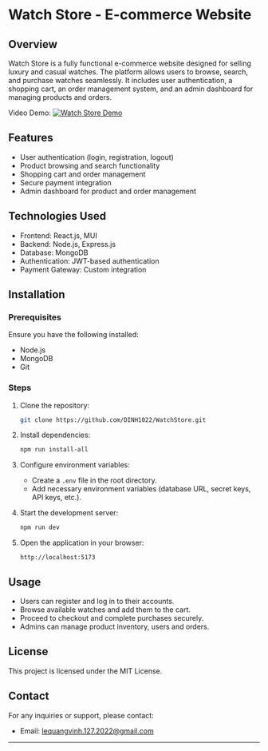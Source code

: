 # Watch Store - E-commerce Website

## Overview
Watch Store is a fully functional e-commerce website designed for selling luxury and casual watches. The platform allows users to browse, search, and purchase watches seamlessly. It includes user authentication, a shopping cart, an order management system, and an admin dashboard for managing products and orders.

Video Demo: 
[![Watch Store Demo](https://img.youtube.com/vi/FD64AyCBRSg/0.jpg)](https://www.youtube.com/watch?v=FD64AyCBRSg)


## Features
- User authentication (login, registration, logout)
- Product browsing and search functionality
- Shopping cart and order management
- Secure payment integration
- Admin dashboard for product and order management

## Technologies Used
- Frontend: React.js, MUI
- Backend: Node.js, Express.js
- Database: MongoDB 
- Authentication: JWT-based authentication
- Payment Gateway: Custom integration
  
## Installation
### Prerequisites
Ensure you have the following installed:
- Node.js
- MongoDB
- Git

### Steps
1. Clone the repository:
   ```sh
   git clone https://github.com/DINH1022/WatchStore.git
   ```
2. Install dependencies:
   ```sh
   npm run install-all
   ```
3. Configure environment variables:
   - Create a `.env` file in the root directory.
   - Add necessary environment variables (database URL, secret keys, API keys, etc.).

4. Start the development server:
   ```sh
   npm run dev
   ```
5. Open the application in your browser:
   ```
   http://localhost:5173
   ```

## Usage
- Users can register and log in to their accounts.
- Browse available watches and add them to the cart.
- Proceed to checkout and complete purchases securely.
- Admins can manage product inventory, users and orders.

## License
This project is licensed under the MIT License.

## Contact
For any inquiries or support, please contact:
- Email: lequangvinh.127.2022@gmail.com

---


